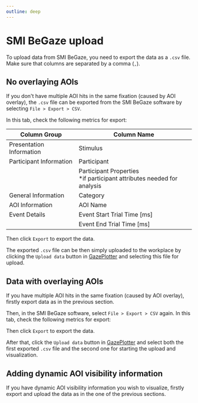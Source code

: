 ```yaml
---
outline: deep
---
```


# SMI BeGaze upload
To upload data from SMI BeGaze, you need to export the data as a `.csv` file. Make sure that columns are separated by a comma (`,`).

## No overlaying AOIs
If you don't have multiple AOI hits in the same fixation (caused by AOI overlay), the `.csv` file can be exported from the SMI BeGaze software by selecting `File > Export > CSV`.

In this tab, check the following metrics for export:

| Column Group             | Column Name                        |
|--------------------------|-----------------------------------|
| Presentation Information | Stimulus                           |
| Participant Information   | Participant                        |
|                          | Participant Properties<br>*if participant attributes needed for analysis |
| General Information      | Category                          |
| AOI Information          | AOI Name                          |
| Event Details            | Event Start Trial Time [ms]       |
|                          | Event End Trial Time [ms]         |

Then click `Export` to export the data.

The exported `.csv` file can be then simply uploaded to the workplace by clicking the `Upload data` button in [GazePlotter](https://gazeplotter.com) and selecting this file for upload.

## Data with overlaying AOIs
If you have multiple AOI hits in the same fixation (caused by AOI overlay), firstly export data as in the previous section. 

Then, in the SMI BeGaze software, select `File > Export > CSV` again. In this tab, check the following metrics for export:


Then click `Export` to export the data.

After that, click the `Upload data` button in [GazePlotter](https://gazeplotter.com) and select both the first exported `.csv` file and the second one for starting the upload and visualization.

## Adding dynamic AOI visibility information
If you have dynamic AOI visibility information you wish to visualize, firstly export and upload the data as in the one of the previous sections. 


